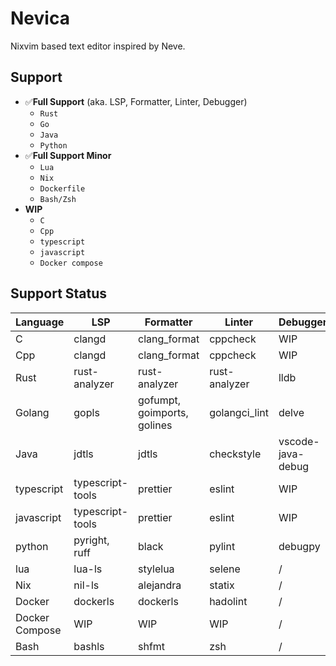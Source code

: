 # Nevica

Nixvim based text editor inspired by Neve.

## Support

- ✅**Full Support** (aka. LSP, Formatter, Linter, Debugger)
  - `Rust`
  - `Go`
  - `Java`
  - `Python`
- ✅**Full Support Minor**
  - `Lua`
  - `Nix`
  - `Dockerfile`
  - `Bash/Zsh`
- **WIP**
  - `C`
  - `Cpp`
  - `typescript`
  - `javascript`
  - `Docker compose`

## Support Status

| Language       | LSP              | Formatter                   | Linter        | Debugger          |
| -------------- | ---------------- | --------------------------- | ------------- | ----------------- |
| C              | clangd           | clang_format                | cppcheck      | WIP               |
| Cpp            | clangd           | clang_format                | cppcheck      | WIP               |
| Rust           | rust-analyzer    | rust-analyzer               | rust-analyzer | lldb              |
| Golang         | gopls            | gofumpt, goimports, golines | golangci_lint | delve             |
| Java           | jdtls            | jdtls                       | checkstyle    | vscode-java-debug |
| typescript     | typescript-tools | prettier                    | eslint        | WIP               |
| javascript     | typescript-tools | prettier                    | eslint        | WIP               |
| python         | pyright, ruff    | black                       | pylint        | debugpy           |
| lua            | lua-ls           | stylelua                    | selene        | /                 |
| Nix            | nil-ls           | alejandra                   | statix        | /                 |
| Docker         | dockerls         | dockerls                    | hadolint      | /                 |
| Docker Compose | WIP              | WIP                         | WIP           | /                 |
| Bash           | bashls           | shfmt                       | zsh           | /                 |
